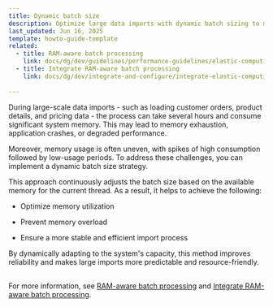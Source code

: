 ```yaml
---
title: Dynamic batch size
description: Optimize large data imports with dynamic batch sizing to manage memory efficiently, prevent overload, and ensure stable, reliable processing during high-volume operations.
last_updated: Jun 16, 2025
template: howto-guide-template
related:
  - title: RAM-aware batch processing
    link: docs/dg/dev/guidelines/performance-guidelines/elastic-computing/ram-aware-batch-processing
  - title: Integrate RAM-aware batch processing
    link: docs/dg/dev/integrate-and-configure/integrate-elastic-computing.html#integrate-ram-aware-batch-processing
    
---
```


During large-scale data imports - such as loading customer orders, product details, and pricing data - the process can take several hours and consume significant system memory. This may lead to memory exhaustion, application crashes, or degraded performance.

Moreover, memory usage is often uneven, with spikes of high consumption followed by low-usage periods. To address these challenges, you can implement a dynamic batch size strategy.

This approach continuously adjusts the batch size based on the available memory for the current thread. As a result, it helps to achieve the following:

- Optimize memory utilization

- Prevent memory overload

- Ensure a more stable and efficient import process

By dynamically adapting to the system's capacity, this method improves reliability and makes large imports more predictable and resource-friendly.

<!-- draw.io diagram -->
<div class="mxgraph" style="max-width:100%;border:1px solid transparent;" data-mxgraph="{&quot;highlight&quot;:&quot;#0000ff&quot;,&quot;nav&quot;:true,&quot;resize&quot;:true,&quot;dark-mode&quot;:&quot;auto&quot;,&quot;toolbar&quot;:&quot;zoom layers tags lightbox&quot;,&quot;edit&quot;:&quot;_blank&quot;,&quot;xml&quot;:&quot;&lt;mxfile host=\&quot;ac.draw.io\&quot; agent=\&quot;Mozilla/5.0 (Macintosh; Intel Mac OS X 10_15_7) AppleWebKit/537.36 (KHTML, like Gecko) Chrome/140.0.0.0 Safari/537.36\&quot; version=\&quot;28.2.3\&quot;&gt;\n  &lt;diagram id=\&quot;sOfpHPnipTytGIVyCLze\&quot; name=\&quot;Page-1\&quot;&gt;\n    &lt;mxGraphModel dx=\&quot;412\&quot; dy=\&quot;-3492\&quot; grid=\&quot;1\&quot; gridSize=\&quot;10\&quot; guides=\&quot;1\&quot; tooltips=\&quot;1\&quot; connect=\&quot;1\&quot; arrows=\&quot;1\&quot; fold=\&quot;1\&quot; page=\&quot;1\&quot; pageScale=\&quot;1\&quot; pageWidth=\&quot;827\&quot; pageHeight=\&quot;1169\&quot; math=\&quot;0\&quot; shadow=\&quot;0\&quot;&gt;\n      &lt;root&gt;\n        &lt;mxCell id=\&quot;0\&quot; /&gt;\n        &lt;mxCell id=\&quot;1\&quot; parent=\&quot;0\&quot; /&gt;\n        &lt;mxCell id=\&quot;QaQ2qSR3QIp7UgtG7mTb-18\&quot; value=\&quot;\&quot; style=\&quot;group\&quot; parent=\&quot;1\&quot; vertex=\&quot;1\&quot; connectable=\&quot;0\&quot;&gt;\n          &lt;mxGeometry x=\&quot;1668\&quot; y=\&quot;4840\&quot; width=\&quot;805\&quot; height=\&quot;350\&quot; as=\&quot;geometry\&quot; /&gt;\n        &lt;/mxCell&gt;\n        &lt;mxCell id=\&quot;QaQ2qSR3QIp7UgtG7mTb-1\&quot; value=\&quot;\&quot; style=\&quot;rounded=0;whiteSpace=wrap;html=1;strokeColor=#33CCA6;\&quot; parent=\&quot;QaQ2qSR3QIp7UgtG7mTb-18\&quot; vertex=\&quot;1\&quot;&gt;\n          &lt;mxGeometry width=\&quot;804.9999999999999\&quot; height=\&quot;349.99999999999994\&quot; as=\&quot;geometry\&quot; /&gt;\n        &lt;/mxCell&gt;\n        &lt;mxCell id=\&quot;QaQ2qSR3QIp7UgtG7mTb-3\&quot; value=\&quot;&amp;lt;font style=&amp;quot;font-size: 11px;&amp;quot;&amp;gt;Data Write&amp;lt;br&amp;gt;&amp;lt;/font&amp;gt;&amp;lt;font style=&amp;quot;font-size: 10px;&amp;quot;&amp;gt;Based on Available Memory&amp;lt;/font&amp;gt;\&quot; style=\&quot;rounded=0;whiteSpace=wrap;html=1;fillColor=#33CCA6;strokeColor=none;\&quot; parent=\&quot;QaQ2qSR3QIp7UgtG7mTb-18\&quot; vertex=\&quot;1\&quot;&gt;\n          &lt;mxGeometry x=\&quot;425.83333333333326\&quot; y=\&quot;244.99999999999997\&quot; width=\&quot;206.51166666666663\&quot; height=\&quot;58.33333333333332\&quot; as=\&quot;geometry\&quot; /&gt;\n        &lt;/mxCell&gt;\n        &lt;mxCell id=\&quot;QaQ2qSR3QIp7UgtG7mTb-4\&quot; style=\&quot;edgeStyle=orthogonalEdgeStyle;rounded=0;orthogonalLoop=1;jettySize=auto;html=1;entryX=0;entryY=0.5;entryDx=0;entryDy=0;endArrow=classicThin;endFill=1;exitX=0.992;exitY=0.38;exitDx=0;exitDy=0;exitPerimeter=0;\&quot; parent=\&quot;QaQ2qSR3QIp7UgtG7mTb-18\&quot; source=\&quot;QaQ2qSR3QIp7UgtG7mTb-9\&quot; target=\&quot;QaQ2qSR3QIp7UgtG7mTb-3\&quot; edge=\&quot;1\&quot;&gt;\n          &lt;mxGeometry relative=\&quot;1\&quot; as=\&quot;geometry\&quot;&gt;\n            &lt;mxPoint x=\&quot;408.6833333333335\&quot; y=\&quot;274.16666666666663\&quot; as=\&quot;sourcePoint\&quot; /&gt;\n          &lt;/mxGeometry&gt;\n        &lt;/mxCell&gt;\n        &lt;mxCell id=\&quot;QaQ2qSR3QIp7UgtG7mTb-5\&quot; value=\&quot;&amp;lt;font size=&amp;quot;1&amp;quot; face=&amp;quot;Courier New&amp;quot;&amp;gt;&amp;lt;b style=&amp;quot;font-size: 12px;&amp;quot;&amp;gt;MemoryAllocatedElasticBatch&amp;lt;/b&amp;gt;&amp;lt;/font&amp;gt;\&quot; style=\&quot;rounded=0;whiteSpace=wrap;html=1;fillColor=#dae8fc;strokeColor=#6c8ebf;\&quot; parent=\&quot;QaQ2qSR3QIp7UgtG7mTb-18\&quot; vertex=\&quot;1\&quot;&gt;\n          &lt;mxGeometry x=\&quot;140\&quot; y=\&quot;140\&quot; width=\&quot;256.66666666666663\&quot; height=\&quot;46.53833333333333\&quot; as=\&quot;geometry\&quot; /&gt;\n        &lt;/mxCell&gt;\n        &lt;mxCell id=\&quot;QaQ2qSR3QIp7UgtG7mTb-6\&quot; value=\&quot;\&quot; style=\&quot;group\&quot; parent=\&quot;QaQ2qSR3QIp7UgtG7mTb-18\&quot; connectable=\&quot;0\&quot; vertex=\&quot;1\&quot;&gt;\n          &lt;mxGeometry x=\&quot;220.1033333333334\&quot; y=\&quot;246.6449999999998\&quot; width=\&quot;99.02666666666664\&quot; height=\&quot;59.709999999999994\&quot; as=\&quot;geometry\&quot; /&gt;\n        &lt;/mxCell&gt;\n        &lt;mxCell id=\&quot;QaQ2qSR3QIp7UgtG7mTb-7\&quot; value=\&quot;\&quot; style=\&quot;shape=document;whiteSpace=wrap;html=1;boundedLbl=1;fillColor=#dae8fc;strokeColor=#6c8ebf;\&quot; parent=\&quot;QaQ2qSR3QIp7UgtG7mTb-6\&quot; vertex=\&quot;1\&quot;&gt;\n          &lt;mxGeometry width=\&quot;90.4353120243531\&quot; height=\&quot;51.71935902988312\&quot; as=\&quot;geometry\&quot; /&gt;\n        &lt;/mxCell&gt;\n        &lt;mxCell id=\&quot;QaQ2qSR3QIp7UgtG7mTb-8\&quot; value=\&quot;\&quot; style=\&quot;shape=document;whiteSpace=wrap;html=1;boundedLbl=1;fillColor=#dae8fc;strokeColor=#6c8ebf;\&quot; parent=\&quot;QaQ2qSR3QIp7UgtG7mTb-6\&quot; vertex=\&quot;1\&quot;&gt;\n          &lt;mxGeometry x=\&quot;4.069589041095872\&quot; y=\&quot;4.111689042875643\&quot; width=\&quot;90.4353120243531\&quot; height=\&quot;51.71935902988312\&quot; as=\&quot;geometry\&quot; /&gt;\n        &lt;/mxCell&gt;\n        &lt;mxCell id=\&quot;QaQ2qSR3QIp7UgtG7mTb-9\&quot; value=\&quot;&amp;lt;font style=&amp;quot;font-size: 9px;&amp;quot;&amp;gt;Steps Broker&amp;lt;/font&amp;gt;\&quot; style=\&quot;shape=document;whiteSpace=wrap;html=1;boundedLbl=1;fillColor=#dae8fc;strokeColor=#6c8ebf;\&quot; parent=\&quot;QaQ2qSR3QIp7UgtG7mTb-6\&quot; vertex=\&quot;1\&quot;&gt;\n          &lt;mxGeometry x=\&quot;8.59135464231353\&quot; y=\&quot;7.9906409701168775\&quot; width=\&quot;90.4353120243531\&quot; height=\&quot;51.71935902988312\&quot; as=\&quot;geometry\&quot; /&gt;\n        &lt;/mxCell&gt;\n        &lt;mxCell id=\&quot;QaQ2qSR3QIp7UgtG7mTb-2\&quot; style=\&quot;edgeStyle=orthogonalEdgeStyle;rounded=0;orthogonalLoop=1;jettySize=auto;html=1;endArrow=classicThin;endFill=1;startArrow=classicThin;startFill=1;dashed=1;entryX=0.541;entryY=0.003;entryDx=0;entryDy=0;entryPerimeter=0;exitX=0.5;exitY=1;exitDx=0;exitDy=0;\&quot; parent=\&quot;QaQ2qSR3QIp7UgtG7mTb-18\&quot; source=\&quot;QaQ2qSR3QIp7UgtG7mTb-5\&quot; target=\&quot;QaQ2qSR3QIp7UgtG7mTb-7\&quot; edge=\&quot;1\&quot;&gt;\n          &lt;mxGeometry relative=\&quot;1\&quot; as=\&quot;geometry\&quot;&gt;\n            &lt;mxPoint x=\&quot;269.12365591397776\&quot; y=\&quot;198.2049999999993\&quot; as=\&quot;sourcePoint\&quot; /&gt;\n            &lt;mxPoint x=\&quot;269.5\&quot; y=\&quot;244.99999999999997\&quot; as=\&quot;targetPoint\&quot; /&gt;\n          &lt;/mxGeometry&gt;\n        &lt;/mxCell&gt;\n        &lt;mxCell id=\&quot;QaQ2qSR3QIp7UgtG7mTb-10\&quot; style=\&quot;edgeStyle=orthogonalEdgeStyle;rounded=0;orthogonalLoop=1;jettySize=auto;html=1;\&quot; parent=\&quot;QaQ2qSR3QIp7UgtG7mTb-18\&quot; source=\&quot;QaQ2qSR3QIp7UgtG7mTb-11\&quot; edge=\&quot;1\&quot;&gt;\n          &lt;mxGeometry relative=\&quot;1\&quot; as=\&quot;geometry\&quot;&gt;\n            &lt;mxPoint x=\&quot;220.49999999999997\&quot; y=\&quot;274.16666666666663\&quot; as=\&quot;targetPoint\&quot; /&gt;\n          &lt;/mxGeometry&gt;\n        &lt;/mxCell&gt;\n        &lt;mxCell id=\&quot;QaQ2qSR3QIp7UgtG7mTb-11\&quot; value=\&quot;&amp;lt;font style=&amp;quot;font-size: 8px;&amp;quot;&amp;gt;Queue Data Reader&amp;lt;/font&amp;gt;\&quot; style=\&quot;rounded=0;whiteSpace=wrap;html=1;fontSize=8;fillColor=#33CCA6;strokeColor=none;fontColor=#000000;\&quot; parent=\&quot;QaQ2qSR3QIp7UgtG7mTb-18\&quot; vertex=\&quot;1\&quot;&gt;\n          &lt;mxGeometry x=\&quot;16.356666666666644\&quot; y=\&quot;250.8333333333333\&quot; width=\&quot;128.33333333333331\&quot; height=\&quot;46.66666666666666\&quot; as=\&quot;geometry\&quot; /&gt;\n        &lt;/mxCell&gt;\n        &lt;mxCell id=\&quot;QaQ2qSR3QIp7UgtG7mTb-12\&quot; value=\&quot;&amp;lt;font face=&amp;quot;Courier New&amp;quot;&amp;gt;&amp;lt;b&amp;gt;BulkWriteGradualityFactor&amp;lt;br&amp;gt;&amp;lt;/b&amp;gt;&amp;lt;/font&amp;gt;&amp;lt;font style=&amp;quot;font-size: 10px;&amp;quot;&amp;gt;Estimate an Upper-Limit of Memory&amp;lt;/font&amp;gt;&amp;lt;font style=&amp;quot;border-color: var(--border-color);&amp;quot; face=&amp;quot;Courier New&amp;quot;&amp;gt;&amp;lt;b style=&amp;quot;border-color: var(--border-color);&amp;quot;&amp;gt;&amp;lt;br style=&amp;quot;border-color: var(--border-color);&amp;quot;&amp;gt;&amp;lt;/b&amp;gt;&amp;lt;/font&amp;gt;\&quot; style=\&quot;rounded=0;whiteSpace=wrap;html=1;fillColor=#d5e8d4;strokeColor=#82b366;\&quot; parent=\&quot;QaQ2qSR3QIp7UgtG7mTb-18\&quot; vertex=\&quot;1\&quot;&gt;\n          &lt;mxGeometry x=\&quot;447.5333333333332\&quot; y=\&quot;23.33333333333333\&quot; width=\&quot;287.46666666666664\&quot; height=\&quot;46.66666666666666\&quot; as=\&quot;geometry\&quot; /&gt;\n        &lt;/mxCell&gt;\n        &lt;mxCell id=\&quot;QaQ2qSR3QIp7UgtG7mTb-13\&quot; style=\&quot;edgeStyle=orthogonalEdgeStyle;rounded=0;orthogonalLoop=1;jettySize=auto;html=1;entryX=0.75;entryY=0;entryDx=0;entryDy=0;dashed=1;endArrow=classicThin;endFill=1;\&quot; parent=\&quot;QaQ2qSR3QIp7UgtG7mTb-18\&quot; source=\&quot;QaQ2qSR3QIp7UgtG7mTb-14\&quot; target=\&quot;QaQ2qSR3QIp7UgtG7mTb-5\&quot; edge=\&quot;1\&quot;&gt;\n          &lt;mxGeometry relative=\&quot;1\&quot; as=\&quot;geometry\&quot; /&gt;\n        &lt;/mxCell&gt;\n        &lt;mxCell id=\&quot;QaQ2qSR3QIp7UgtG7mTb-14\&quot; value=\&quot;&amp;lt;font style=&amp;quot;font-weight: bold;&amp;quot; face=&amp;quot;Courier New&amp;quot;&amp;gt;BulkWriteMemoryThresholdPercent&amp;lt;br&amp;gt;&amp;lt;/font&amp;gt;&amp;lt;font style=&amp;quot;border-color: var(--border-color); font-size: 10px;&amp;quot; face=&amp;quot;Helvetica&amp;quot;&amp;gt;Define a Margin PHP Memory&amp;lt;/font&amp;gt;\&quot; style=\&quot;rounded=0;whiteSpace=wrap;html=1;fillColor=#d5e8d4;strokeColor=#82b366;\&quot; parent=\&quot;QaQ2qSR3QIp7UgtG7mTb-18\&quot; vertex=\&quot;1\&quot;&gt;\n          &lt;mxGeometry x=\&quot;446.8216666666664\&quot; y=\&quot;81.7949999999996\&quot; width=\&quot;288.1783333333333\&quot; height=\&quot;46.53833333333333\&quot; as=\&quot;geometry\&quot; /&gt;\n        &lt;/mxCell&gt;\n        &lt;mxCell id=\&quot;QaQ2qSR3QIp7UgtG7mTb-15\&quot; style=\&quot;edgeStyle=orthogonalEdgeStyle;rounded=0;orthogonalLoop=1;jettySize=auto;html=1;entryX=0.636;entryY=0;entryDx=0;entryDy=0;entryPerimeter=0;dashed=1;endArrow=classicThin;endFill=1;\&quot; parent=\&quot;QaQ2qSR3QIp7UgtG7mTb-18\&quot; source=\&quot;QaQ2qSR3QIp7UgtG7mTb-12\&quot; target=\&quot;QaQ2qSR3QIp7UgtG7mTb-5\&quot; edge=\&quot;1\&quot;&gt;\n          &lt;mxGeometry relative=\&quot;1\&quot; as=\&quot;geometry\&quot; /&gt;\n        &lt;/mxCell&gt;\n        &lt;mxCell id=\&quot;QaQ2qSR3QIp7UgtG7mTb-16\&quot; value=\&quot;&amp;lt;font style=&amp;quot;font-size: 10px;&amp;quot;&amp;gt;&amp;lt;br&amp;gt;&amp;lt;font style=&amp;quot;font-size: 10px;&amp;quot;&amp;gt;Database&amp;lt;/font&amp;gt;&amp;lt;/font&amp;gt;\&quot; style=\&quot;strokeWidth=2;html=1;shape=mxgraph.flowchart.database;whiteSpace=wrap;fillColor=#33CCA6;strokeColor=#FFFFFF;fontColor=#000000;\&quot; parent=\&quot;QaQ2qSR3QIp7UgtG7mTb-18\&quot; vertex=\&quot;1\&quot;&gt;\n          &lt;mxGeometry x=\&quot;699.0023773805198\&quot; y=\&quot;226.89606175997503\&quot; width=\&quot;74.48249035049413\&quot; height=\&quot;94.5351927643879\&quot; as=\&quot;geometry\&quot; /&gt;\n        &lt;/mxCell&gt;\n        &lt;mxCell id=\&quot;QaQ2qSR3QIp7UgtG7mTb-17\&quot; style=\&quot;edgeStyle=orthogonalEdgeStyle;rounded=0;orthogonalLoop=1;jettySize=auto;html=1;endArrow=classicThin;endFill=1;\&quot; parent=\&quot;QaQ2qSR3QIp7UgtG7mTb-18\&quot; source=\&quot;QaQ2qSR3QIp7UgtG7mTb-3\&quot; target=\&quot;QaQ2qSR3QIp7UgtG7mTb-16\&quot; edge=\&quot;1\&quot;&gt;\n          &lt;mxGeometry relative=\&quot;1\&quot; as=\&quot;geometry\&quot; /&gt;\n        &lt;/mxCell&gt;\n      &lt;/root&gt;\n    &lt;/mxGraphModel&gt;\n  &lt;/diagram&gt;\n&lt;/mxfile&gt;\n&quot;}"></div>
<script type="text/javascript" src="https://viewer.diagrams.net/js/viewer-static.min.js"></script>


For more information, see [RAM-aware batch processing](/docs/dg/dev/guidelines/performance-guidelines/elastic-computing/ram-aware-batch-processing) and [Integrate RAM-aware batch processing](/docs/dg/dev/integrate-and-configure/integrate-elastic-computing.html#integrate-ram-aware-batch-processing).




